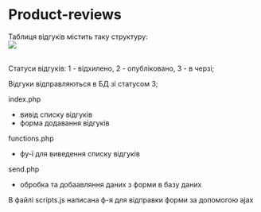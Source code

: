 # Product-reviews

Таблиця відгуків містить таку структуру:<br> 
<img src="https://BVitalii.github.io/Product-reviews/_img/table-reviews.jpg"><br> <br> 

Статуси відгуків:
1 - відхилено, 2 - опубліковано, 3 - в черзі;

<p>Відгуки відправляються в БД зі статусом 3;</p>

index.php
- вивід списку відгуків
- форма додавання відгуків

functions.php
- фу-ї для виведення списку відгуків

send.php
- обробка та добаавляння даних з форми в базу даних

В файлі scripts.js написана ф-я для відправки форми за допомогою ajax 
